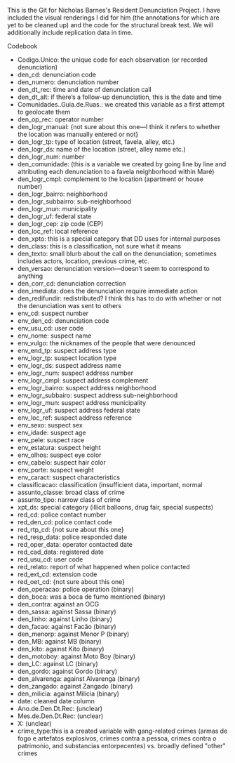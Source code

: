 This is the Git for Nicholas Barnes's Resident Denunciation Project. I have included the visual renderings I did for him (the annotations for which are yet to be cleaned up) and the code for the structural break test. We will additionally include replication data in time. 


Codebook 
- Codigo.Unico: the unique code for each observation (or recorded denunciation)
- den_cd: denunciation code
- den_numero: denunciation number
- den_dt_rec: time and date of denunciation call
- den_dt_alt:  if there’s a follow-up denunciation, this is the date and time
- Comunidades..Guia.de.Ruas.: we created this variable as a first attempt to geolocate them
- den_op_rec: operator number
- den_logr_manual: {not sure about this one—I think it refers to whether the location was manually entered or not}
- den_logr_tp: type of location (street, favela, alley, etc.)
- den_logr_ds: name of the location (street, alley name etc.)
- den_logr_num: number
- den_comunidade: (this is a variable we created by going line by line and attributing each denunciation to a favela neighborhood within Maré)
- den_logr_cmpl: complement to the location (apartment or house number)
- den_logr_bairro: neighborhood
- den_logr_subbairro: sub-neighborhood
- den_logr_mun: municipality
- den_logr_uf: federal state
- den_logr_cep: zip code (CEP)
- den_loc_ref: local reference
- den_xpto: this is a special category that DD uses for internal purposes
- den_class: this is a classification, not sure what it means
- den_texto: small blurb about the call on the denunciation; sometimes includes actors, location, previous crime, etc.
- den_versao: denunciation version—doesn’t seem to correspond to anything
- den_corr_cd: denunciation correction
- den_imediata: does the denunciation require immediate action
- den_redifundir: redistributed? I think this has to do with whether or not the denunciation was sent to others
- env_cd: suspect number
- env_den_cd: denunciation code
- env_usu_cd: user code
- env_nome: suspect name
- env_vulgo: the nicknames of the people that were denounced
- env_end_tp: suspect address type
- env_logr_tp: suspect location type
- env_logr_ds: suspect address name
- env_logr_num: suspect address number
- env_logr_cmpl: suspect address complement
- env_logr_bairro: suspect address neighborhood
- env_logr_subbairo: suspect address sub-neighborhood
- env_logr_mun: suspect address municipality
- env_logr_uf: suspect address federal state
- env_loc_ref: suspect address reference
- env_sexo: suspect sex
- env_idade: suspect age
- env_pele: suspect race
- env_estatura: suspect height
- env_olhos: suspect eye color
- env_cabelo: suspect hair color
- env_porte: suspect weight
- env_caract: suspect characteristics
- classificacao: classification (insufficient data, important, normal
- assunto_classe: broad class of crime
- assunto_tipo: narrow class of crime
- xpt_ds: special category (illicit balloons, drug fair, special suspects)
- red_cd: police contact number
- red_den_cd: police contact code
- red_rtp_cd: {not sure about this one}
- red_resp_data: police responded date
- red_oper_data: operator contacted date
- red_cad_data: registered date
- red_usu_cd: user code
- red_relato: report of what happened when police contacted
- red_ext_cd: extension code
- red_oet_cd: {not sure about this one}
- den_operacao: police operation (binary)
- den_boca: was a boca de fumo mentioned (binary)
- den_contra: against an OCG
- den_sassa: against Sassa (binary)
- den_linho: against Linho (binary)
- den_facao: against Facão (binary)
- den_menorp: against Menor P (binary)
- den_MB: against MB (binary)
- den_kito: against Kito (binary)
- den_motoboy: against Moto Boy (binary)
- den_LC: against LC (binary)
- den_gordo: against Gordo (binary)
- den_alvarenga: against Alvarenga (binary)
- den_zangado: against Zangado (binary)
- den_milicia: against Milícia (binary)
- date: cleaned date column 
- Ano.de.Den.Dt.Rec: (unclear)
- Mes.de.Den.Dt.Rec: (unclear)
- X: (unclear) 
- crime_type:this is a created variable with gang-related crimes (armas de fogo e artefatos explosivos, crimes contra a pessoa, crimes contra o patrimonio, and substancias entorpecentes) vs. broadly defined "other" crimes  
